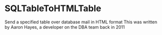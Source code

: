 # SQLTableToHTMLTable
Send a specified table over database mail in HTML format
This was written by Aaron Hayes, a developer on the DBA team back in 2011
